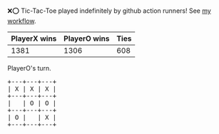 :x::o: Tic-Tac-Toe played indefinitely by github action runners! See [my workflow](.github/workflows/play.yaml).

|PlayerX wins|PlayerO wins|Ties|
|-|-|-|
|1381|1306|608|

PlayerO's turn.

<pre>
+---+---+---+
| X | X | X |
+---+---+---+
|   | O | O |
+---+---+---+
| O |   | X |
+---+---+---+
</pre>